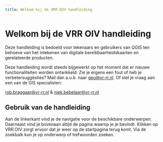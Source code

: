 ```yaml
---
title: Welkom bij de VRR OIV handleiding
---
```


# Welkom bij de VRR OIV handleiding

Deze handleiding is bedoeld voor tekenaars en gebruikers van QGIS ten behoeve van het intekenen van digitale bereikbaarheidskaarten en gerelateerde producten.

Deze handleiding wordt steeds bijgewerkt op het moment dat er nieuwe functionaliteiten worden ontwikkeld. Zie je ergens een fout of heb je verbetersuggesties? Mail dan a.u.b. naar [geo@vr-rr.nl](mailto:geo@vr-rr.nl). Of stel je vraag aan een van de GIS specialisten:

rob.braggaar@vr-rr.nl & niek.bebelaar@vr-rr.nl

## Gebruik van de handleiding
Aan de linkerkant vind je de navigatie voor de beschikbare onderwerpen. Daarnaast vind je bovenaan altijd de pagina waarop je je bevindt. Klikken op VRR OIV zorgt ervoor dat je weer op de startpagina terug komt. Via de zoekbalk kun je op onderwerp of trefwoorden zoeken.